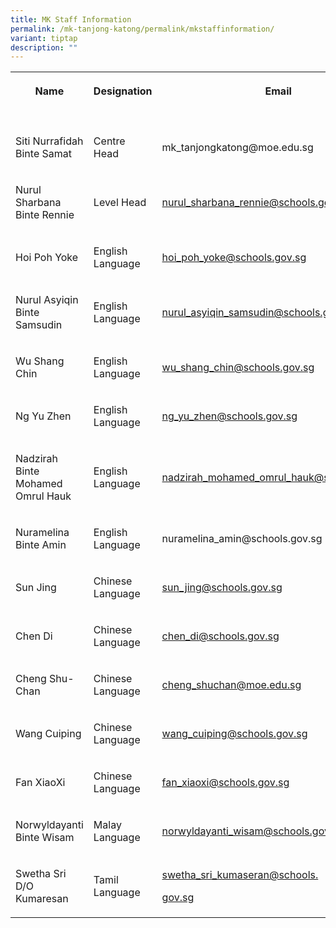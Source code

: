 ```yaml
---
title: MK Staff Information
permalink: /mk-tanjong-katong/permalink/mkstaffinformation/
variant: tiptap
description: ""
---
```

<table style="minWidth: 75px">
<colgroup>
<col>
<col>
<col>
</colgroup>
<tbody>
<tr>
<th rowspan="1" colspan="1">
<p>Name</p>
</th>
<th rowspan="1" colspan="1">
<p>Designation</p>
</th>
<th rowspan="1" colspan="1">
<p>Email</p>
</th>
</tr>
<tr>
<td rowspan="1" colspan="3">
<p></p>
</td>
</tr>
<tr>
<td rowspan="1" colspan="1">
<p>Siti Nurrafidah Binte Samat</p>
</td>
<td rowspan="1" colspan="1">
<p>Centre Head</p>
</td>
<td rowspan="1" colspan="1">
<p><a rel="noopener noreferrer nofollow" target="_blank">mk_tanjongkatong@moe.edu.sg</a>
</p>
</td>
</tr>
<tr>
<td rowspan="1" colspan="1">
<p>Nurul Sharbana Binte Rennie</p>
<p></p>
</td>
<td rowspan="1" colspan="1">
<p>Level Head</p>
</td>
<td rowspan="1" colspan="1">
<p><a href="mailto:nurul_sharbana_rennie@schools.gov.sg" rel="noopener noreferrer nofollow" target="_blank">nurul_sharbana_rennie@schools.gov.sg</a>
</p>
</td>
</tr>
<tr>
<td rowspan="1" colspan="1">
<p>Hoi Poh Yoke</p>
</td>
<td rowspan="1" colspan="1">
<p>English Language</p>
</td>
<td rowspan="1" colspan="1">
<p><a href="mailto:hoi_poh_yoke@schools.gov.sg%20" rel="noopener noreferrer nofollow" target="_blank">hoi_poh_yoke@schools.gov.sg</a>
</p>
</td>
</tr>
<tr>
<td rowspan="1" colspan="1">
<p>Nurul Asyiqin Binte Samsudin</p>
</td>
<td rowspan="1" colspan="1">
<p>English Language</p>
</td>
<td rowspan="1" colspan="1">
<p><a href="mailto:nurul_asyiqin_samsudin@schools.gov.sg%20" rel="noopener noreferrer nofollow" target="_blank">nurul_asyiqin_samsudin@schools.gov.sg</a>
</p>
</td>
</tr>
<tr>
<td rowspan="1" colspan="1">
<p>Wu Shang Chin</p>
</td>
<td rowspan="1" colspan="1">
<p>English Language</p>
</td>
<td rowspan="1" colspan="1">
<p><a href="mailto:wu_shang_chin@schools.gov.sg" rel="noopener noreferrer nofollow" target="_blank">wu_shang_chin@schools.gov.sg</a>
</p>
</td>
</tr>
<tr>
<td rowspan="1" colspan="1">
<p>Ng Yu Zhen</p>
</td>
<td rowspan="1" colspan="1">
<p>English Language</p>
</td>
<td rowspan="1" colspan="1">
<p><a href="mailto:ng_yu_zhen@schools.gov.sg" rel="noopener noreferrer nofollow" target="_blank">ng_yu_zhen@schools.gov.sg</a>
</p>
</td>
</tr>
<tr>
<td rowspan="1" colspan="1">
<p>Nadzirah Binte Mohamed Omrul Hauk</p>
</td>
<td rowspan="1" colspan="1">
<p>English Language</p>
</td>
<td rowspan="1" colspan="1">
<p><a href="mailto:nadzirah_mohamed_omrul_hauk@schools.gov.sg" rel="noopener noreferrer nofollow" target="_blank">nadzirah_mohamed_omrul_hauk@schools.gov.sg</a>
</p>
</td>
</tr>
<tr>
<td rowspan="1" colspan="1">
<p>Nuramelina Binte Amin</p>
</td>
<td rowspan="1" colspan="1">
<p>English Language</p>
</td>
<td rowspan="1" colspan="1">
<p><a rel="noopener noreferrer nofollow" target="_blank">nuramelina_amin@schools.gov.sg</a>
</p>
</td>
</tr>
<tr>
<td rowspan="1" colspan="1">
<p>Sun Jing</p>
</td>
<td rowspan="1" colspan="1">
<p>Chinese Language</p>
</td>
<td rowspan="1" colspan="1">
<p><a href="mailto:sun_jing@schools.gov.sg%20" rel="noopener noreferrer nofollow" target="_blank">sun_jing@schools.gov.sg</a>
</p>
</td>
</tr>
<tr>
<td rowspan="1" colspan="1">
<p>Chen Di</p>
</td>
<td rowspan="1" colspan="1">
<p>Chinese Language</p>
</td>
<td rowspan="1" colspan="1">
<p><a href="mailto:chen_di@schools.gov.sg%20" rel="noopener noreferrer nofollow" target="_blank">chen_di@schools.gov.sg</a>
</p>
</td>
</tr>
<tr>
<td rowspan="1" colspan="1">
<p>Cheng Shu-Chan</p>
</td>
<td rowspan="1" colspan="1">
<p>Chinese Language</p>
</td>
<td rowspan="1" colspan="1">
<p><a href="mailto:cheng_shuchan@moe.edu.sg" rel="noopener noreferrer nofollow" target="_blank">cheng_shuchan@moe.edu.sg</a>
</p>
</td>
</tr>
<tr>
<td rowspan="1" colspan="1">
<p>Wang Cuiping</p>
</td>
<td rowspan="1" colspan="1">
<p>Chinese Language</p>
</td>
<td rowspan="1" colspan="1">
<p><a href="mailto:wang_cuiping@schools.gov.sg%20" rel="noopener noreferrer nofollow" target="_blank">wang_cuiping@schools.gov.sg</a>
</p>
</td>
</tr>
<tr>
<td rowspan="1" colspan="1">
<p>Fan XiaoXi</p>
</td>
<td rowspan="1" colspan="1">
<p>Chinese Language</p>
</td>
<td rowspan="1" colspan="1">
<p><a href="mailto:fan_xiaoxi@schools.gov.sg%20" rel="noopener noreferrer nofollow" target="_blank">fan_xiaoxi@schools.gov.sg</a>
</p>
</td>
</tr>
<tr>
<td rowspan="1" colspan="1">
<p>Norwyldayanti Binte Wisam</p>
</td>
<td rowspan="1" colspan="1">
<p>Malay Language</p>
</td>
<td rowspan="1" colspan="1">
<p><a href="mailto:norwyidayanti_wisam@schools.gov.sg%20" rel="noopener noreferrer nofollow" target="_blank">norwyldayanti_wisam@schools.gov.sg</a>
</p>
</td>
</tr>
<tr>
<td rowspan="1" colspan="1">
<p>Swetha Sri D/O Kumaresan</p>
</td>
<td rowspan="1" colspan="1">
<p>Tamil Language</p>
</td>
<td rowspan="1" colspan="1">
<p><a href="mailto:swetha_sri_kumaseran@schools.gov.sg%20" rel="noopener noreferrer nofollow" target="_blank">swetha_sri_kumaseran@schools.</a>
</p>
<p><a href="mailto:swetha_sri_kumaseran@schools.gov.sg%20" rel="noopener noreferrer nofollow" target="_blank">gov.sg</a>
</p>
</td>
</tr>
</tbody>
</table>
<p></p>